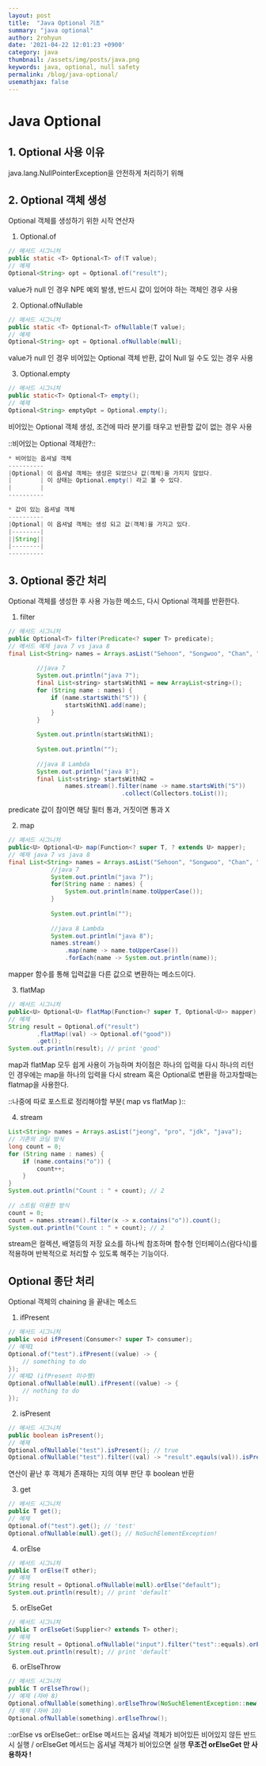 ```yaml
---
layout: post
title:  "Java Optional 기초"
summary: "java optional"
author: 2rohyun
date: '2021-04-22 12:01:23 +0900'
category: java
thumbnail: /assets/img/posts/java.png 
keywords: java, optional, null safety
permalink: /blog/java-optional/
usemathjax: false
---
```


# Java Optional
## 1. Optional 사용 이유
java.lang.NullPointerException을 안전하게 처리하기 위해

## 2. Optional 객체 생성
Optional 객체를 생성하기 위한 시작 연산자

1. Optional.of
```java
// 메서드 시그니처
public static <T> Optional<T> of(T value);
// 예제
Optional<String> opt = Optional.of("result");
```
value가 null 인 경우 NPE 예외 발생, 반드시 값이 있어야 하는 객체인 경우 사용

2. Optional.ofNullable
```java
// 메서드 시그니처
public static <T> Optional<T> ofNullable(T value);
// 예제
Optional<String> opt = Optional.ofNullable(null);
```
value가 null 인 경우 비어있는 Optional 객체 반환, 값이 Null 일 수도 있는 경우 사용

3. Optional.empty
```java
// 메서드 시그니처
public static<T> Optional<T> empty();
// 예제
Optional<String> emptyOpt = Optional.empty();
```
비어있는 Optional 객체 생성, 조건에 따라 분기를 태우고 반환할 값이 없는 경우 사용

::비어있는 Optional 객체란?::
```java
* 비어있는 옵셔널 객체
----------
|Optional| 이 옵셔널 객체는 생성은 되었으나 값(객체)을 가지지 않았다.
|        | 이 상태는 Optional.empty() 라고 볼 수 있다.
|        |
----------

* 값이 있는 옵셔널 객체
----------
|Optional| 이 옵셔널 객체는 생성 되고 값(객체)을 가지고 있다.
|--------|
||String||
|--------|
----------
```

## 3. Optional 중간 처리
Optional 객체를 생성한 후 사용 가능한 메소드, 다시 Optional 객체를 반환한다.

1. filter
```java
// 메서드 시그니처
public Optional<T> filter(Predicate<? super T> predicate);
// 메서드 예제 java 7 vs java 8
final List<String> names = Arrays.asList("Sehoon", "Songwoo", "Chan", "Youngsuk", "Dajung");
 
        //java 7
        System.out.println("java 7");
        final List<string> startsWithN1 = new ArrayList<string>();
        for (String name : names) {
            if (name.startsWith("S")) {
                startsWithN1.add(name);
            }
        }
 
        System.out.println(startsWithN1);
 
        System.out.println("");
 
        //java 8 Lambda
        System.out.println("java 8");
        final List<string> startsWithN2 = 
                names.stream().filter(name -> name.startsWith("S"))
                                .collect(Collectors.toList());
```
predicate 값이 참이면 해당 필터 통과, 거짓이면 통과 X

2. map
```java
// 메서드 시그니처
public<U> Optional<U> map(Function<? super T, ? extends U> mapper);
// 예제 java 7 vs java 8
final List<String> names = Arrays.asList("Sehoon", "Songwoo", "Chan", "Youngsuk", "Dajung");
            //java 7
            System.out.println("java 7");
            for(String name : names) {
                System.out.println(name.toUpperCase());
            }
 
            System.out.println("");
 
            //java 8 Lambda
            System.out.println("java 8");
            names.stream()
                .map(name -> name.toUpperCase())
                .forEach(name -> System.out.println(name));
```
mapper 함수를 통해 입력값을 다른 값으로 변환하는 메소드이다.

3. flatMap
```java
// 메서드 시그니처
public<U> Optional<U> flatMap(Function<? super T, Optional<U>> mapper);
// 예제
String result = Optional.of("result")
        .flatMap((val) -> Optional.of("good"))
        .get();
System.out.println(result); // print 'good'
```
map과 flatMap 모두 쉽게 사용이 가능하며 차이점은 하나의 입력을 다시 하나의 리턴인 경우에는 map을 하나의 입력을 다시 stream 혹은 Optional로 변환을 하고자할때는 flatmap을 사용한다. 

::나중에 따로 포스트로 정리해야할 부분( map vs flatMap )::

4. stream
```java
List<String> names = Arrays.asList("jeong", "pro", "jdk", "java");
// 기존의 코딩 방식
long count = 0;
for (String name : names) {
    if (name.contains("o")) {
        count++;
    }
}
System.out.println("Count : " + count); // 2
 
// 스트림 이용한 방식
count = 0;
count = names.stream().filter(x -> x.contains("o")).count();
System.out.println("Count : " + count); // 2
```
stream은 컬렉션, 배열등의 저장 요소를 하나씩 참조하며 함수형 인터페이스(람다식)를 적용하며 반복적으로 처리할 수 있도록 해주는 기능이다.

## Optional 종단 처리
Optional 객체의 chaining 을 끝내는 메소드

1. ifPresent
```java
// 메서드 시그니처
public void ifPresent(Consumer<? super T> consumer);
// 예제1
Optional.of("test").ifPresent((value) -> {
	// something to do
});
// 예제2 (ifPresent 미수행)
Optional.ofNullable(null).ifPresent((value) -> {
	// nothing to do
});
```

2. isPresent
```java
// 메서드 시그니처
public boolean isPresent();
// 예제
Optional.ofNullable("test").isPresent(); // true
Optional.ofNullable("test").filter((val) -> "result".eqauls(val)).isPresent(); // false
```
연산이 끝난 후 객체가 존재하는 지의 여부 판단 후 boolean 반환

3. get
```java
// 메서드 시그니처
public T get();
// 예제
Optional.of("test").get(); // 'test'
Optional.ofNullable(null).get(); // NoSuchElementException!
```

4. orElse
```java
// 메서드 시그니처
public T orElse(T other);
// 예제
String result = Optional.ofNullable(null).orElse("default");
System.out.println(result); // print 'default'
```

5. orElseGet
```java
// 메서드 시그니처
public T orElseGet(Supplier<? extends T> other);
// 예제
String result = Optional.ofNullable("input").filter("test"::equals).orElseGet(() -> "default");
System.out.println(result); // print 'default'
```

6. orElseThrow
```java
// 메서드 시그니처
public T orElseThrow();
// 예제 (자바 8)
Optional.ofNullable(something).orElseThrow(NoSuchElementException::new);
// 예제 (자바 10)
Optional.ofNullable(something).orElseThrow();
```

::orElse vs orElseGet::
orElse 메서드는 옵셔널 객체가 비어있든 비어있지 않든 반드시 실행 /
orElseGet 메서드는 옵셔널 객체가 비어있으면 실행
**무조건 orElseGet 만 사용하자 !** 

